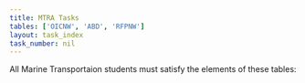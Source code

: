 ```yaml
---
title: MTRA Tasks
tables: ['OICNW', 'ABD', 'RFPNW']
layout: task_index
task_number: nil 
---
```


All Marine Transportaion students must satisfy the elements of these tables: